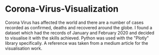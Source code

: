 # Corona-Virus-Visualization
Corona Virus has affected the world and there are a number of cases recorded as confirmed, deaths and recovered around the globe. I found a dataset which had the records of January and February 2020 and decided to visualise it with the skills achieved. Python was used with the "Plotly" library specifically. A reference was taken from a medium article for the visualisation work. 
